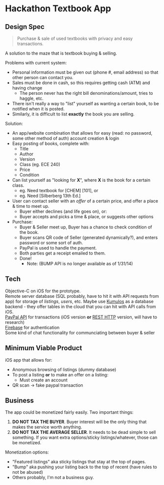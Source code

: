 Hackathon Textbook App
=========
Design Spec
----

> Purchase & sale of used textbooks with privacy and easy transactions.

A solution to the maze that is textbook buying & selling.  

Problems with current system:
- Personal information must be given out (phone #, email address) so that other person can contact you.
- Sales must be done in cash, so this requires getting cash (ATM) and having change
  - The person never has the right bill denominations/amount, tries to haggle, etc.
- There isn't really a way to "list" yourself as wanting a certain book, to be notified when it is posted.
- Similarly, it is difficult to list **exactly** the book you are selling.

Solution:
- An app/website combination that allows for easy (read: no password, some other method of auth) account creation & login
- Easy posting of books, complete with:
  - Title
  - Author
  - Version
  - Class (eg. ECE 240)
  - Price
  - Condition
- Can list yourself as "looking for **X**", where **X** is the book for a certain class. 
  - eg. Need textbook for [CHEM] [101], or
  - eg. Need [Silberberg 13th Ed.]
- User can contact seller with an *offer* of a certain price, and offer a place & time to meet up.
    - Buyer either declines (and life goes on), or:
    - Buyer accepts and picks a time & place, or suggests other options
- Purchase:
  - Buyer & Seller meet up, Buyer has a chance to check condition of the book.
  - Buyer scans QR code of Seller (generated dynamically?), and enters password or some sort of auth.
  - PayPal is used to handle the payment.
  - Both parties get a receipt emailed to them.
  - Done!
    - Note: (BUMP API is no longer available as of 1/31/14)

Tech
-----------

Objective-C on iOS for the prototype.  
Remote server database (SQL probably, have to hit it with API requests from app) for storage of *listings*, *users*, etc. Maybe use [Kumulos](http://www.kumulos.com/) as a database backend - they offer tables in the cloud that you can hit with API calls from iOS.  
[PayPal API](https://developer.paypal.com/docs/classic/lifecycle/apps101/) for transactions (iOS version **or** [REST HTTP](blog.strikeiron.com/bid/63338/Integrate-a-REST-API-into-an-iPhone-App-in-less-than-15-minutes) version, will have to research)  
[Firebase](https://www.firebase.com/docs/security/simple-login-ios-email-password.html) for authentication  
Some kind of chat functionality for communciating between buyer & seller

Minimum Viable Product
-----------
iOS app that allows for:
- Anonymous browsing of listings (dummy database)
- To post a listing **or** to make an offer on a listing:
  - Must create an account
- QR scan -> fake paypal transaction

Business
-----------
The app could be monetized fairly easily. Two important things:  
1. **DO NOT TAX THE BUYER**. Buyer interest will be the only thing that makes the service worth anything.  
2. **DO NOT TAX THE AVERAGE SELLER**. It needs to be dead simple to sell something. If you want extra options/sticky listings/whatever, those can be monetized.

Monetization options:
- "Featured listings" aka sticky listings that stay at the top of pages.
- "Bump" aka pushing your listing back to the top of recent (have rules to not be abused)
- Others probably, I'm not a business guy.    
